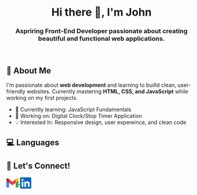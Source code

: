 <h1 align="center">Hi there 👋, I'm John</h1>
<h3 align="center">
  <strong>Aspriring Front-End Developer</strong> passionate about creating beautiful and functional web applications.
</h3>
<br />

## 🚀 About Me
<p>
  I'm passionate about <strong>web development</strong> and learning to builld clean, user-          friendly websites. Currently mastering <strong>HTML, CSS, and JavaScript</strong> while working    on my first projects.
  
  <ul>
    <li>🌱 Currently learning: JavaScript Fundamentals</li>
    <li>🔭 Working on: Digital Clock/Stop Timer Application</li>
    <li>💡 Interested In: Responsive design, user expereince, and clean code</li>
  </ul>
</p>

## 💻 Languages

## 💬 Let's Connect!
<p align="left">
  <a href="mailto:jm.trinidad199@gmail.com" target="_blank" alt="Gmail">
    <img align="center" src="/images/icons/gmail.svg" alt="Gmail Icon" height="25">
  </a>
  
  <a href="https://www.linkedin.com/in/john-michael-trinidad-8b689a303/" target="_blank" alt="LinkedIn">
    <img align="center" src="/images/icons/linkedin.svg" alt="LinkedIn Icon" height="30">
  </a> 
</p>
